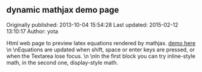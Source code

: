 ## dynamic mathjax demo page 
Originally published: 2013-10-04 15:54:28 
Last updated: 2015-02-12 13:10:17 
Author: yota  
 
Html web page to preview latex equations rendered by mathjax. [demo here](http://jsfiddle.net/r82p49xx/5/)\n\nEquations are updated when shift, space or enter keys are pressed, or when the Textarea lose focus.\n\nIn the first block you can try inline-style math, in the second one, display-style math.